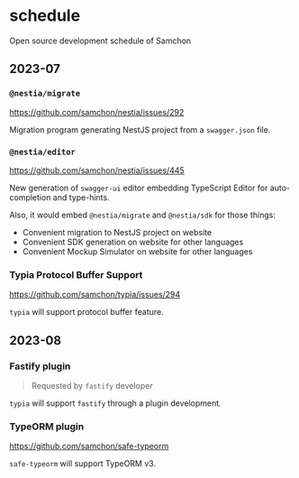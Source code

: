 # schedule
Open source development schedule of Samchon


## 2023-07
### `@nestia/migrate`
https://github.com/samchon/nestia/issues/292

Migration program generating NestJS project from a `swagger.json` file.

### `@nestia/editor`
https://github.com/samchon/nestia/issues/445

New generation of `swagger-ui` editor embedding TypeScript Editor for auto-completion and type-hints. 

Also, it would embed `@nestia/migrate` and `@nestia/sdk` for those things:

  - Convenient migration to NestJS project on website
  - Convenient SDK generation on website for other languages
  - Convenient Mockup Simulator on website for other languages

### Typia Protocol Buffer Support
https://github.com/samchon/typia/issues/294

`typia` will support protocol buffer feature.



## 2023-08
### Fastify plugin
> Requested by `fastify` developer

`typia` will support `fastify` through a plugin development.

### TypeORM plugin
https://github.com/samchon/safe-typeorm

`safe-typeorm` will support TypeORM v3.
